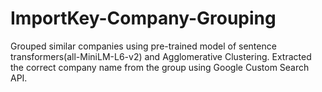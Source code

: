# ImportKey-Company-Grouping
Grouped similar companies using pre-trained model of sentence transformers(all-MiniLM-L6-v2) and Agglomerative Clustering. Extracted the correct company name from the group using Google Custom Search API.
